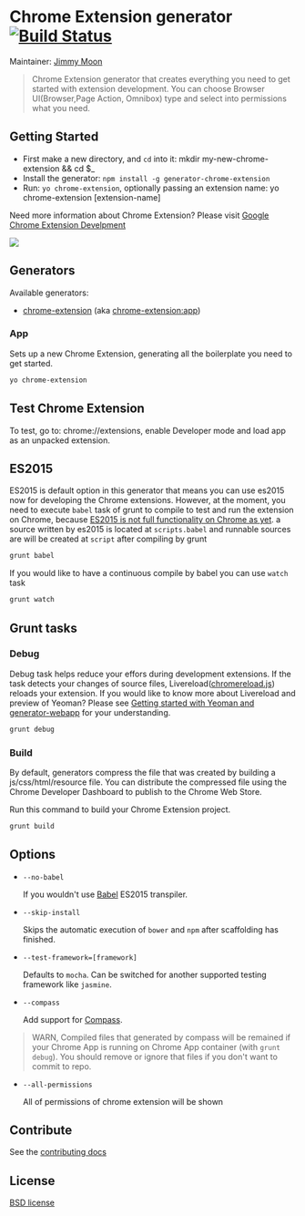 # Chrome Extension generator [![Build Status](https://secure.travis-ci.org/yeoman/generator-chrome-extension.svg?branch=master)](http://travis-ci.org/yeoman/generator-chrome-extension)

Maintainer: [Jimmy Moon](https://github.com/ragingwind)

> Chrome Extension generator that creates everything you need to get started with extension development. You can choose Browser UI(Browser,Page Action, Omnibox) type and select into permissions what you need.

## Getting Started

- First make a new directory, and `cd` into it: mkdir my-new-chrome-extension && cd $_
- Install the generator: `npm install -g generator-chrome-extension`
- Run: `yo chrome-extension`, optionally passing an extension name: yo chrome-extension [extension-name]

Need more information about Chrome Extension? Please visit [Google Chrome Extension Develpment](http://developer.chrome.com/extensions/devguide.html)

![](http://recordit.co/H5y0XHYwgf.gif)

## Generators

Available generators:

* [chrome-extension](#app) (aka [chrome-extension:app](#app))

### App

Sets up a new Chrome Extension, generating all the boilerplate you need to get started.

```bash
yo chrome-extension
```

## Test Chrome Extension

To test, go to: chrome://extensions, enable Developer mode and load app as an unpacked extension.

## ES2015

ES2015 is default option in this generator that means you can use es2015 now for developing the Chrome extensions. However, at the moment, you need to execute `babel` task of grunt to compile to test and run the extension on Chrome, because [ES2015 is not full functionality on Chrome as yet](http://kangax.github.io/compat-table/es6/). a source written by es2015 is located at `scripts.babel` and runnable sources are will be created at `script` after compiling by grunt

```bash
grunt babel
```

If you would like to have a continuous compile by babel you can use `watch` task

```bash
grunt watch
```

## Grunt tasks

### Debug

Debug task helps reduce your effors during development extensions. If the task detects your changes of source files, Livereload([chromereload.js](https://github.com/yeoman/generator-chrome-extension/blob/master/app/templates/scripts/chromereload.js)) reloads your extension. If you would like to know more about Livereload and preview of Yeoman? Please see [Getting started with Yeoman and generator-webapp](http://youtu.be/zBt2g9ekiug?t=3m51s) for your understanding.

```bash
grunt debug
```

### Build

By default, generators compress the file that was created by building a js/css/html/resource file. You can distribute the compressed file using the Chrome Developer Dashboard to publish to the Chrome Web Store.

Run this command to build your Chrome Extension project.

```bash
grunt build
```

## Options

* `--no-babel`

  If you wouldn't use [Babel](https://babeljs.io/) ES2015 transpiler.

* `--skip-install`

  Skips the automatic execution of `bower` and `npm` after
  scaffolding has finished.

* `--test-framework=[framework]`

  Defaults to `mocha`. Can be switched for
  another supported testing framework like `jasmine`.

* `--compass`

  Add support for [Compass](http://compass-style.org/).

 > WARN, Compiled files that generated by compass will be remained if your Chrome App is running on Chrome App container (with `grunt debug`). You should remove or ignore that files if you don't want to commit to repo.

* `--all-permissions`

  All of permissions of chrome extension will be shown

## Contribute

See the [contributing docs](https://github.com/yeoman/yeoman/blob/master/contributing.md)

## License

[BSD license](http://opensource.org/licenses/bsd-license.php)
